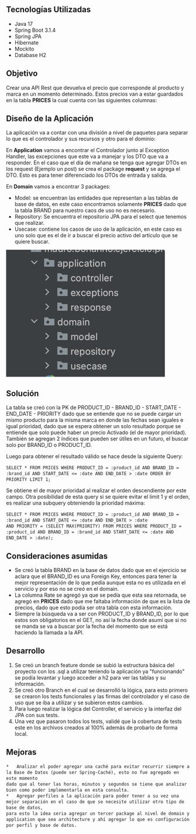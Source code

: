 ## Tecnologías Utilizadas
* Java 17
* Spring Boot 3.1.4
* Spring JPA
* Hibernate
* Mockito
* Database H2

## Objetivo
Crear una API Rest que devuelva el precio que corresponde al producto y marca en un momento determinado.
Estos precios van a estar guardados en la tabla **PRICES** la cual cuenta con las siguientes columnas:

## Diseño de la Aplicación
La aplicación va a contar con una división a nivel de paquetes para separar lo que es el controlador y sus recursos y 
otro para el dominio:

En **Application** vamos a encontrar el Controlador junto al Exception Handler, las excepciones que este va a manejar
y los DTO que va a responder. En el caso que el día de mañana se tenga que agregar DTOs en los request (Ejemplo un post)
se crea el package **request** y se agrega el DTO. Esto es para tener diferenciado los DTOs de entrada y salida.

En **Domain** vamos a encontrar 3 packages:
* Model: se encuentran las entidades que representan a las tablas de base de datos, en este caso encontramos solamente **PRICES**
dado que la tabla BRAND para nuestro caos de uso no es necesario. 
* Repository: Se encuentra el repositorio JPA para el select que tenemos que realizar.
* Usecase: contiene los casos de uso de la aplicación, en este caso es uno solo que es el de ir a buscar el precio activo
del artículo que se quiere buscar.  

![alt text](documentation/packages_structure.png)

## Solución
La tabla se creó con la PK de PRODUCT_ID - BRAND_ID - START_DATE - END_DATE - PRIORITY dado que se entiende que no se puede cargar un mismo
producto para la misma marca en donde las fechas sean iguales e igual prioridad, dado que se espera obtener un solo resultado
porque se entiende que solo puede haber un precio Activado (el de mayor prioridad). También se agregan 2 índices que pueden
ser útiles en un futuro, el buscar solo por BRAND_ID o PRODUCT_ID.

Luego para obtener el resultado válido se hace desde la siguiente Query:

    SELECT * FROM PRICES WHERE PRODUCT_ID = :product_id AND BRAND_ID = :brand_id AND START_DATE <= :date AND END_DATE > :date ORDER BY PRIORITY LIMIT 1;

Se obtiene el de mayor prioridad al realizar el orden descendiente por este campo. 
Otra posibilidad de esta query si se quiere evitar el limit 1 y el orden, es realizar una subquery obteniendo la prioridad máxima:

    SELECT * FROM PRICES WHERE PRODUCT_ID = :product_id AND BRAND_ID = :brand_id AND START_DATE <= :date AND END_DATE > :date 
    AND PRIORITY = (SELECT MAX(PRIORITY) FROM PRICES WHERE PRODUCT_ID = :product_id AND BRAND_ID = :brand_id AND START_DATE <= :date AND END_DATE > :date);

## Consideraciones asumidas
* Se creó la tabla BRAND en la base de datos dado que en el ejercicio se aclara que el BRAND_ID es una Foreign Key, entonces para tener la 
mejor representación de lo que pedía aunque esta no es utilizada en el servicio y por eso no se creó en el domain.
* La columna Rate se agregó ya que se pedía que esta sea retornada, se agregó en **PRICES** dado que me faltaba información de que es la lista
de precios, dado que esto podía ser otra tabla con esta información.
* Siempre la búsqueda va a ser con PRODUCT_ID y BRAND_ID, por lo que estos son obligatorios en el GET, no así la fecha donde asumí que si no se manda
se va a buscar por la fecha del momento que se está haciendo la llamada a la API.

## Desarrollo
1. Se creó un branch feature donde se subió la estructura básica del proyecto con los .sql a utilizar teniendo la aplicación ya "funcionando" 
se podía levantar y luego acceder a h2 para ver las tablas y su información.
2. Se creó otro Branch en el cual se desarrolló la lógica, para esto primero se crearon los tests funcionales y las firmas del controlador y el 
caso de uso que se iba a utilizar y se subieron estos cambios.
3. Para luego realizar la lógica del Controller, el servicio y la interfaz del JPA con sus tests.
4. Una vez que pasaron todos los tests, validé que la cobertura de tests este en los archivos creados al 100% además de probarlo de forma local. 

## Mejoras
    *   Analizar el poder agregar una caché para evitar recurrir siempre a la Base de Datos (puede ser Spring-Caché), esto no fue agregado en este momento
    dado que al tener las horas, minutos y segundos se tiene que analizar bien como poder implementarla en esta consulta.
    *   Agregar perfiles a la aplicación para poder tener a su vez una mejor separación en el caso de que se necesite utilizar otro tipo de base de datos,
    para esto la idea seria agregar un tercer package al nivel de domain y application que sea architecture y ahí agregar lo que es configuración
    por perfil y base de datos.
